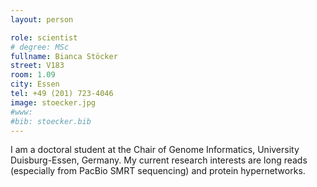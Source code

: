 ```yaml
---
layout: person

role: scientist
# degree: MSc
fullname: Bianca Stöcker
street: V183
room: 1.09
city: Essen
tel: +49 (201) 723-4046
image: stoecker.jpg
#www: 
#bib: stoecker.bib
---
```


 I am a doctoral student at the Chair of Genome Informatics, University Duisburg-Essen, Germany.
 My current research interests are long reads (especially from PacBio SMRT sequencing) and protein hypernetworks.
